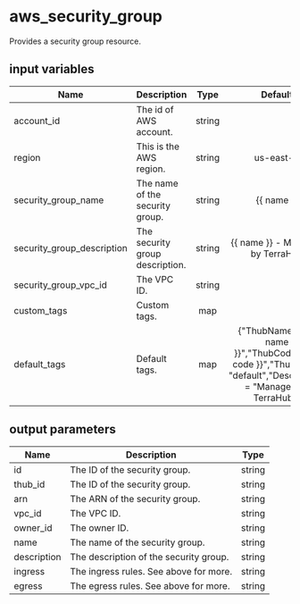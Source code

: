 # aws_security_group

Provides a security group resource.

## input variables

| Name | Description | Type | Default | Required |
|------|-------------|:----:|:-----:|:-----:|
|account_id|The id of AWS account.|string||Yes|
|region|This is the AWS region.|string|us-east-1|Yes|
|security_group_name|The name of the security group.|string|{{ name }}|No|
|security_group_description|The security group description.|string|{{ name }} - Managed by TerraHub|No|
|security_group_vpc_id|The VPC ID.|string||Yes|
|custom_tags|Custom tags.|map||No|
|default_tags|Default tags.|map|{"ThubName"= "{{ name }}","ThubCode"= "{{ code }}","ThubEnv"= "default","Description" = "Managed by TerraHub"}|No|

## output parameters

| Name | Description | Type |
|------|-------------|:----:|
|id|The ID of the security group.|string|
|thub_id|The ID of the security group.|string|
|arn|The ARN of the security group.|string|
|vpc_id|The VPC ID.|string|
|owner_id|The owner ID.|string|
|name|The name of the security group.|string|
|description|The description of the security group.|string|
|ingress|The ingress rules. See above for more.|string|
|egress|The egress rules. See above for more.|string|

